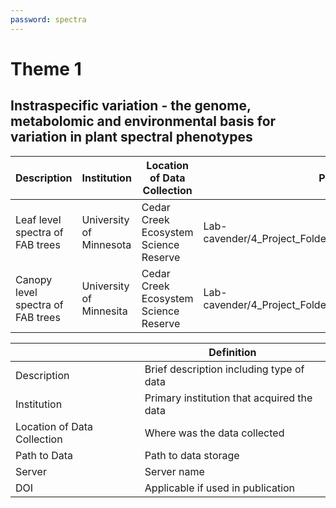 ```yaml
---
password: spectra
---
```


Theme 1
================

## Instraspecific variation - the genome, metabolomic and environmental basis for variation in plant spectral phenotypes

| Description                       | Institution             | Location of Data Collection           | Path to Data                                                 | Server               | DOI |
|-----------------------------------|-------------------------|---------------------------------------|--------------------------------------------------------------|----------------------|-----|
| Leaf level spectra of FAB trees   | University of Minnesota | Cedar Creek Ecosystem Science Reserve | Lab-cavender/4_Project_Folders/Cedar_Creek/FAB2/Data/Spectra | UMN CBS shared drive |     |
| Canopy level spectra of FAB trees | University of Minnesita | Cedar Creek Ecosystem Science Reserve | Lab-cavender/4_Project_Folders/Cedar_Creek/FAB2/Data/spectra | UMN CVS shared drive |     |

|                             | Definition                                 |
|-----------------------------|--------------------------------------------|
| Description                 | Brief description including type of data   |
| Institution                 | Primary institution that acquired the data |
| Location of Data Collection | Where was the data collected               |
| Path to Data                | Path to data storage                       |
| Server                      | Server name                                |
| DOI                         | Applicable if used in publication          |
